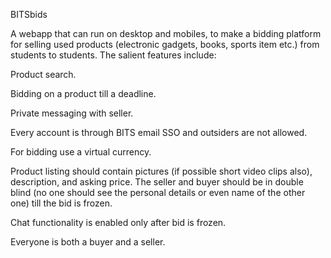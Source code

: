 
BITSbids 

A webapp that can run on desktop and mobiles, to make a bidding platform for selling used products (electronic gadgets, books, sports item etc.) from students to students. The salient features include: 

Product search.

Bidding on a product till a deadline.

Private messaging with seller. 

Every account is through BITS email SSO and outsiders are not allowed. 

For bidding use a virtual currency.

Product listing should contain pictures (if possible short video clips also), description, and asking price. 
The seller and buyer should be in double blind (no one  should see the personal details or even name of the other one) till the bid is frozen. 

Chat functionality is enabled only after bid is frozen.

Everyone is both a buyer and a seller. 

